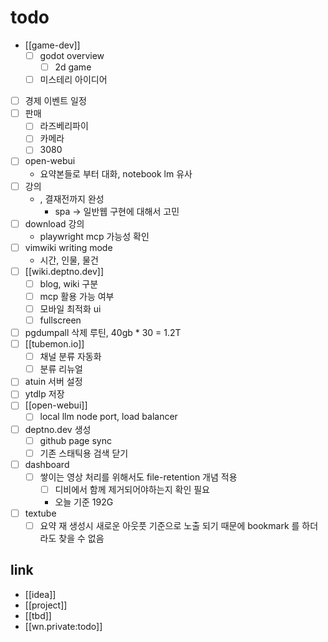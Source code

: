 # todo
- [[game-dev]]
  - [ ] godot overview
    - [ ] 2d game
  - [ ] 미스테리 아이디어
- [ ] 경제 이벤트 일정
- [ ] 판매
  - [ ] 라즈베리파이
  - [ ] 카메라
  - [ ] 3080
- [ ] open-webui
  - 요약본들로 부터 대화, notebook lm 유사
- [ ] 강의
  - , 결재전까지 완성
    - spa -> 일반웹 구현에 대해서 고민
- [ ] download 강의
  - playwright mcp 가능성 확인
- [ ] vimwiki writing mode
  - 시간, 인물, 물건
- [ ] [[wiki.deptno.dev]]
  - [ ] blog, wiki 구분
  - [ ] mcp 활용 가능 여부
  - [ ] 모바일 최적화 ui
  - [ ] fullscreen
- [ ] pgdumpall 삭제 루틴, 40gb * 30 = 1.2T
- [ ] [[tubemon.io]]
  - [ ] 채널 분류 자동화
  - [ ] 분류 리뉴얼
- [ ] atuin 서버 설정
- [ ] ytdlp 저장
- [ ] [[open-webui]]
  - [ ] local llm node port, load balancer
- [ ] deptno.dev 생성
  - [ ] github page sync
  - [ ] 기존 스태틱용 검색 닫기
- [ ] dashboard
  - [ ] 쌓이는 영상 처리를 위해서도 file-retention 개념 적용
    - [ ] 디비에서 함께 제거되어야하는지 확인 필요
    - 오늘 기준 192G
- [ ] textube
  - [ ] 요약 재 생성시 새로운 아웃풋 기준으로 노출 되기 때문에 bookmark 를 하더라도 찾을 수 없음

## link 
- [[idea]]
- [[project]]
- [[tbd]]
- [[wn.private:todo]]
